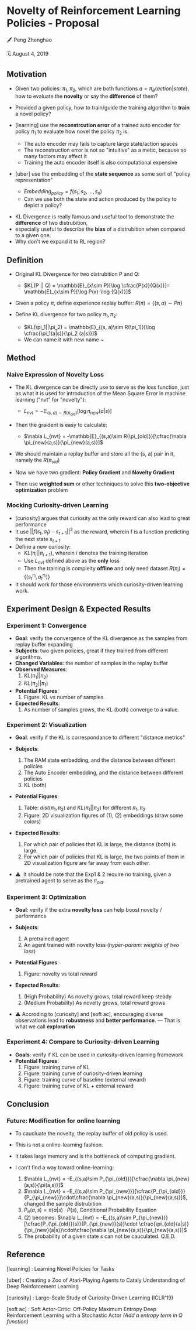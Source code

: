 # Novelty of Reinforcement Learning Policies - Proposal

:fountain_pen: Peng Zhenghao

:spiral_calendar: August 4, 2019



## Motivation

* Given two policies: $\pi_1, \pi_2$, which are both functions $a= \pi_{\theta}(action|state)$, how to evaluate the **novelty** or say the **difference** of them?
* Provided a given policy, how to train/guide the training algorithm to **train** a novel policy?



* [learning] use the **reconstrcution error** of a trained auto encoder for policy $\pi_1$ to evaluate how novel the policy $\pi_2$ is.
  * The auto encoder may fails to capture large state/action spaces
  * The reconstruction error is not so "intuitive" as a metic, because so many factors may affect it
  * Training the auto encoder itself is also computational expensive



- [uber] use the embedding of the **state sequence** as some sort of "policy representation"

  - $Embedding_{policy} = f(s_1, s_2, …, s_n)$
  - Can we use both the state and action produced by the policy to depict a policy?

  

* KL Divergence is really famous and useful tool to demonstrate the **difference** of two distrubition,
* especially useful to describe the **bias** of a distrubition when compared to a given one.
* Why don't we expand it to RL region?



## Definition

* Original KL Divergence for two distrubition P and Q:
  * $KL(P || Q) = \mathbb{E}_{x\sim P}[\log \cfrac{P(x)}{Q(x)}]= \mathbb{E}_{x\sim P}[\log P(x)-\log {Q(x)}]$

* Given a policy $\pi$, define experience replay buffer: $R(\pi) = \{(s, a)\sim P\pi\}$
* Define KL divergence for two policy $\pi_1, \pi_2$:
  * $KL(\pi_1||\pi_2) =  \mathbb{E}_{(s, a)\sim R(\pi_1)}[\log \cfrac{\pi_1(a|s)}{\pi_2 (a|s)}]$
  * We can name it with new name ~
  



## Method

### Naive Expression of Novelty Loss

* The KL divergence can be directly use to serve as the loss function, just as what it is used for introduction of the Mean Square Error in machine learning ("nvt" for "novelty"):
  * $L_{nvt} = -\mathbb{E}_{(s, a)\sim R(\pi_{old})}[\log {\pi_{new} (a|s)}]$
* Then the graident is easy to calculate:
  * $\nabla L_{nvt} = -\mathbb{E}_{(s,a)\sim R(\pi_{old)}}[\cfrac{\nabla \pi_{new}(a,s)}{\pi_{new}(a,s)}]$
* We should maintain a replay buffer and store all the (s, a) pair in it, namely the $R(\pi_{old})$



* Now we have two gradient: **Policy Gradient** and **Novelty Gradient**
* Then use **weighted sum** or other techniques to solve this **two-objective optimization** problem 



### Mocking Curiosity-driven Learning

* [curiosity] argues that curiosity as the only reward can also lead to great performance
* It use $||f(s_t, a_t) - s_{t+1}||^2$ as the reward, wherein f is a function predicting the next state $s_{t+1}$
* Define a new curiosity:
  * $KL(\pi_{i}||\pi_{i+1})$, wherein $i$ denotes the training iteration
  * Use $L_{nvt}$ defined above as the **only** loss
  * Then the training is complelty **offline** and only need dataset $R(\pi_i)=\{(s^{\pi_i}_t, a^{\pi_i}_t)\}$
* It should work for those environments which curiosity-driven learning work.



## Experiment Design & Expected Results

### Experiment 1: Convergence

* **Goal**: verify the convergence of the KL divergence as the samples from replay buffer expanding
* **Subjects**: two given policies, great if they trained from different algorithms.
* **Changed Variables**: the number of samples in the replay buffer
* **Observed Measures**:
  1. $KL(\pi_1||\pi_2)$
  2. $KL(\pi_2||\pi_1)$
* **Potential Figures**: 
  1. Figure: KL vs number of samples
* **Expected Results**:
  1. As number of samples grows, the KL (both) converge to a value.



### Experiment 2: Visualization

* **Goal**: verify if the KL is correspondance to different "distance metrics"
* **Subjects**:
  1. The RAM state embedding, and the distance between different policies
  2. The Auto Encoder embedding, and the distance between different policies
  3. KL (both)
* **Potential Figures**:
  1. Table: $dist(\pi_1, \pi_2)$ and $KL(\pi_1||\pi_2)$ for different $\pi_1, \pi_2$
  2. Figure: 2D visualization figures of (1), (2) embeddings (draw some colors)
* **Expected Results**:
  1. For which pair of policies that KL is large, the distance (both) is large.
  2. For which pair of policies that KL is large, the two points of them in 2D visualization figure are far away from each other.



* :warning: ​ It should be note that the Exp1 & 2 require no training, given a pretrained agent to serve as the $\pi_{old}$.



### Experiment 3: Optimization

* **Goal**: verify if the extra **novelty loss** can help boost novelty / performance
* **Subjects**:
  1. A pretrained agent
  2. An agent trained with novelty loss (*hyper-param: weights of two loss*)
* **Potential Figures**:
  1. Figure: novelty vs total reward
* **Expected Results**:
  1. (High Probability) As novelty grows, total reward keep steady
  2. (Medium Probability) As novelty grows, total reward grows

* :warning: Accroding to [curiosity] and [soft ac], encouraging diverse observations lead to **robustness** and **better performance**. — That is what we call **exploration**



### Experiment 4: Compare to Curiosity-driven Learning

* **Goals**: verify if KL can be used in curiosity-driven learning framework
* **Potential Figures**:
  1. Figure: training curve of KL
  2. Figure: training curve of curiosity-driven learning
  3. Figure: training curve of baseline (external reward)
  4. Figure: training curve of KL + external reward



## Conclusion

### Future: Modification for online learning

* To caucluate the novelty, the replay buffer of old policy is used.

* This is not a online-learning fashion.
* It takes large memory and is the bottleneck of computing gradient.

* I can't find a way toward online-learning:
  1. $\nabla L_{nvt} = -E_{(s,a)\sim P_{\pi_{old}}}[\cfrac{\nabla \pi_{new}(a,s)}{\pi(a,s)}]$
  2. $\nabla L_{nvt} = -E_{(s,a)\sim P_{\pi_{new}}}[\cfrac{P_{\pi_{old}}}{P_{\pi_{new}}}\cdot\cfrac{\nabla \pi_{new}(a,s)}{\pi_{new}(a,s)}]$, changed the sample distrubition
  3. $P_\pi (a, s) = \pi(a|s)\cdot P(s)$, Conditional Probability Equation
  4. (2) becomes: $\nabla L_{nvt} = -E_{(s,a)\sim P_{\pi_{new}}}[\cfrac{P_{\pi_{old}}(s)}{P_{\pi_{new}}(s)}\cdot \cfrac{\pi_{old}(a|s)}{\pi_{new}(a|s)}\cdot\cfrac{\nabla \pi_{new}(a,s)}{\pi_{new}(a,s)}]$
  5. The probability of a given state $s$ can not be cauculated. Q.E.D.



## Reference

[learning] : Learning Novel Policies for Tasks

[uber] : Creating a Zoo of Atari-Playing Agents to Cataly Understanding of Deep Reinforcement Learning

[curiosity] : Large-Scale Study of Curiosity-Driven Learning (ICLR'19)

[soft ac] : Soft Actor-Critic: Off-Policy Maximum Entropy Deep Reinforcement Learning with a Stochastic Actor *(Add a entropy term in Q function)*